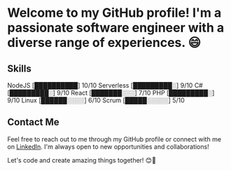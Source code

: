 # Welcome to my GitHub profile! I'm a passionate software engineer with a diverse range of experiences. 😄

## Skills

NodeJS       [██████████] 10/10
Serverless   [█████████░]  9/10
C#           [█████████░]  9/10
React        [███████░░░]  7/10
PHP          [█████████░]  9/10
Linux        [██████░░░░]  6/10
Scrum        [█████░░░░░]  5/10

## Contact Me

Feel free to reach out to me through my GitHub profile or connect with me on [LinkedIn](https://www.linkedin.com/in/felixmpa/). I'm always open to new opportunities and collaborations!

Let's code and create amazing things together! 😊🚀

